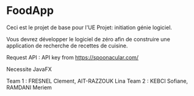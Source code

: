 # FoodApp

Ceci est le projet de base pour l'UE Projet: initiation génie logiciel.

Vous devrez développer le logiciel de zéro afin de construire 
une application de recherche de recettes de cuisine.

Request API : API key from https://spoonacular.com/ 

Necessite JavaFX

Team 1 : FRESNEL Clement, AIT-RAZZOUK Lina
Team 2 : KEBCI Sofiane, RAMDANI Meriem




